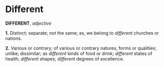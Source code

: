 # Different

**DIFFERENT**, _adjective_

**1.** Distinct; separate; not the same; as, we belong to _different_ churches or nations.

**2.** Various or contrary; of various or contrary natures, forms or qualities; unlike; dissimilar; as _different_ kinds of food or drink; _different_ states of health; _different_ shapes; _different_ degrees of excellence.